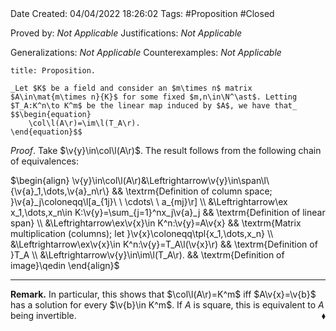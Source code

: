 <br />
<br />

Date Created: 04/04/2022 18:26:02
Tags: #Proposition #Closed

Proved by: _Not Applicable_
Justifications: _Not Applicable_

Generalizations: _Not Applicable_
Counterexamples: _Not Applicable_

``` ad-Proposition
title: Proposition.

_Let $K$ be a field and consider an $m\times n$ matrix $A\in\mat{m\times n}{K}$ for some fixed $m,n\in\N^\ast$. Letting $T_A:K^n\to K^m$ be the linear map induced by $A$, we have that_
$$\begin{equation}
    \col\l(A\r)=\im\l(T_A\r).
\end{equation}$$

```

_Proof_. Take $\v{y}\in\col\l(A\r)$. The result follows from the following chain of equivalences:

$\begin{align}
    \v{y}\in\col\l(A\r)&\Leftrightarrow\v{y}\in\span\l\{\v{a}_1,\dots,\v{a}_n\r\} && \textrm{Definition of column space; }\v{a}_j\coloneqq\l[a_{1j}\ \ \cdots\ \ a_{mj}\r] \\
    &\Leftrightarrow\ex x_1,\dots,x_n\in K:\v{y}=\sum_{j=1}^nx_j\v{a}_j && \textrm{Definition of linear span} \\
    &\Leftrightarrow\ex\v{x}\in K^n:\v{y}=A\v{x} && \textrm{Matrix multiplication (columns); let }\v{x}\coloneqq\tpl{x_1,\dots,x_n} \\
    &\Leftrightarrow\ex\v{x}\in K^n:\v{y}=T_A\l(\v{x}\r) && \textrm{Definition of }T_A \\
    &\Leftrightarrow\v{y}\in\im\l(T_A\r). && \textrm{Definition of image}\qedin
\end{align}$

---

**Remark.** In particular, this shows that $\col\l(A\r)=K^m$ iff $A\v{x}=\v{b}$ has a solution for every $\v{b}\in K^m$. If $A$ is square, this is equivalent to $A$ being invertible.<span style="float:right;">$\blacklozenge$</span>
